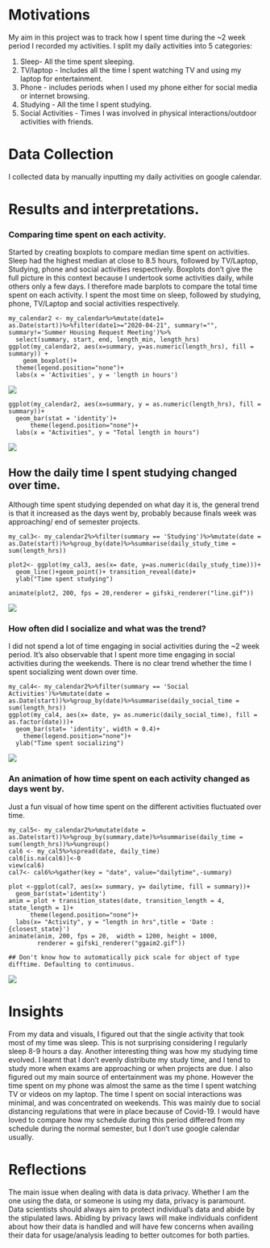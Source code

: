 Motivations
===========

My aim in this project was to track how I spent time during the ~2 week
period I recorded my activities. I split my daily activities into 5
categories:  
1. Sleep- All the time spent sleeping.  
2. TV/laptop - Includes all the time I spent watching TV and using my
laptop for entertainment.  
3. Phone - includes periods when I used my phone either for social media
or internet browsing.  
4. Studying - All the time I spent studying.  
5. Social Activities - Times I was involved in physical
interactions/outdoor activities with friends.

Data Collection
===============

I collected data by manually inputting my daily activities on google
calendar.

Results and interpretations.
============================

### Comparing time spent on each activity.

Started by creating boxplots to compare median time spent on activities.
Sleep had the highest median at close to 8.5 hours, followed by
TV/Laptop, Studying, phone and social activities respectively. Boxplots
don’t give the full picture in this context because I undertook some
activities daily, while others only a few days. I therefore made
barplots to compare the total time spent on each activity. I spent the
most time on sleep, followed by studying, phone, TV/Laptop and social
activities respectively.

    my_calendar2 <- my_calendar%>%mutate(date1= as.Date(start))%>%filter(date1>="2020-04-21", summary!="", summary!='Summer Housing Request Meeting')%>%
      select(summary, start, end, length_min, length_hrs)
    ggplot(my_calendar2, aes(x=summary, y=as.numeric(length_hrs), fill = summary)) + 
        geom_boxplot()+
      theme(legend.position="none")+
      labs(x = 'Activities', y = 'length in hours')

![](index_files/figure-markdown_strict/unnamed-chunk-2-1.png)

    ggplot(my_calendar2, aes(x=summary, y = as.numeric(length_hrs), fill = summary))+
      geom_bar(stat = 'identity')+
          theme(legend.position="none")+
      labs(x = "Activities", y = "Total length in hours")

![](index_files/figure-markdown_strict/unnamed-chunk-3-1.png)

How the daily time I spent studying changed over time.
------------------------------------------------------

Although time spent studying depended on what day it is, the general
trend is that it increased as the days went by, probably because finals
week was approaching/ end of semester projects.

    my_cal3<- my_calendar2%>%filter(summary == 'Studying')%>%mutate(date = as.Date(start))%>%group_by(date)%>%summarise(daily_study_time = sum(length_hrs))

    plot2<- ggplot(my_cal3, aes(x= date, y=as.numeric(daily_study_time)))+
      geom_line()+geom_point()+ transition_reveal(date)+
      ylab("Time spent studying")

    animate(plot2, 200, fps = 20,renderer = gifski_renderer("line.gif"))

![](index_files/figure-markdown_strict/unnamed-chunk-4-1.gif)

### How often did I socialize and what was the trend?

I did not spend a lot of time engaging in social activities during the
~2 week period. It’s also observable that I spent more time engaging in
social activities during the weekends. There is no clear trend whether
the time I spent socializing went down over time.

    my_cal4<- my_calendar2%>%filter(summary == 'Social Activities')%>%mutate(date = as.Date(start))%>%group_by(date)%>%summarise(daily_social_time = sum(length_hrs))
    ggplot(my_cal4, aes(x= date, y= as.numeric(daily_social_time), fill = as.factor(date)))+
      geom_bar(stat= 'identity', width = 0.4)+
        theme(legend.position="none")+
      ylab("Time spent socializing")

![](index_files/figure-markdown_strict/unnamed-chunk-5-1.png)

### An animation of how time spent on each activity changed as days went by.

Just a fun visual of how time spent on the different activities
fluctuated over time.

    my_cal5<- my_calendar2%>%mutate(date = as.Date(start))%>%group_by(summary,date)%>%summarise(daily_time = sum(length_hrs))%>%ungroup()
    cal6 <- my_cal5%>%spread(date, daily_time)
    cal6[is.na(cal6)]<-0
    view(cal6)
    cal7<- cal6%>%gather(key = "date", value="dailytime",-summary)

    plot <-ggplot(cal7, aes(x= summary, y= dailytime, fill = summary))+
      geom_bar(stat='identity') 
    anim = plot + transition_states(date, transition_length = 4, state_length = 1)+
          theme(legend.position="none")+
      labs(x= "Activity", y = "length in hrs",title = 'Date : {closest_state}')
    animate(anim, 200, fps = 20,  width = 1200, height = 1000, 
            renderer = gifski_renderer("ggaim2.gif"))

    ## Don't know how to automatically pick scale for object of type difftime. Defaulting to continuous.

![](index_files/figure-markdown_strict/unnamed-chunk-6-1.gif)

Insights
========

From my data and visuals, I figured out that the single activity that
took most of my time was sleep. This is not surprising considering I
regularly sleep 8-9 hours a day. Another interesting thing was how my
studying time evolved. I learnt that I don’t evenly distribute my study
time, and I tend to study more when exams are approaching or when
projects are due. I also figured out my main source of entertainment was
my phone. However the time spent on my phone was almost the same as the
time I spent watching TV or videos on my laptop. The time I spent on
social interactions was minimal, and was concentrated on weekends. This
was mainly due to social distancing regulations that were in place
because of Covid-19. I would have loved to compare how my schedule
during this period differed from my schedule during the normal semester,
but I don’t use google calendar usually.

Reflections
===========

The main issue when dealing with data is data privacy. Whether I am the
one using the data, or someone is using my data, privacy is paramount.
Data scientists should always aim to protect individual’s data and abide
by the stipulated laws. Abiding by privacy laws will make individuals
confident about how their data is handled and will have few concerns
when availing their data for usage/analysis leading to better outcomes
for both parties.

